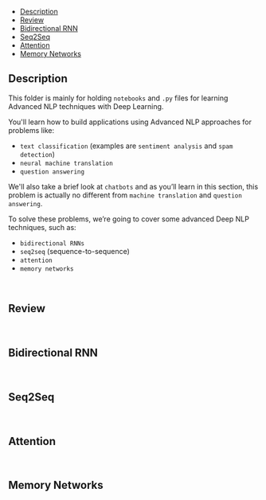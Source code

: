 
<!-- TOC -->

- [Description](#description)
- [Review](#review)
- [Bidirectional RNN](#bidirectional-rnn)
- [Seq2Seq](#seq2seq)
- [Attention](#attention)
- [Memory Networks](#memory-networks)

<!-- /TOC -->

## Description
This folder is mainly for holding `notebooks` and `.py` files for learning Advanced NLP techniques with Deep Learning.

You'll learn how to build applications using Advanced NLP approaches for problems like:

- `text classification` (examples are `sentiment analysis` and `spam detection`)
- `neural machine translation`
- `question answering`

We'll also take a brief look at `chatbots` and as you’ll learn in this section, this problem is actually no different from `machine translation` and `question answering`.

To solve these problems, we’re going to cover some advanced Deep NLP techniques, such as:
- `bidirectional RNNs`
- `seq2seq` (sequence-to-sequence)
- `attention`
- `memory networks`

<br>

## Review


<br>

## Bidirectional RNN
<br>

## Seq2Seq
<br>


## Attention
<br>


## Memory Networks

<br>




<br>
<br>
<br>
<br>
